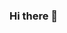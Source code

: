 ### Hi there 👋

<!--
**LarMan21/LarMan21** is a ✨ _special_ ✨ repository because its `README.md` (this file) appears on your GitHub profile.

Here are some ideas to get you started:

- 🔭 I’m currently working on nothing
- 🌱 I’m currently learning nothing
- 👯 I’m looking to collaborate on nothing
- 🤔 I’m looking for help with everything
- 💬 Ask me about basbeall
- 📫 How to reach me: rooneyg26@wpsma.org
- 😄 Pronouns: Default/Male
- ⚡ Fun fact: I like baseball
-->
